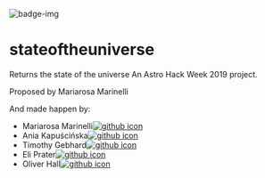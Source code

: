 ![badge-img](https://img.shields.io/badge/Made%20at-%23AstroHackWeek-8063d5.svg?style=flat)
# stateoftheuniverse
Returns the state of the universe
An Astro Hack Week 2019 project.

Proposed by Mariarosa Marinelli

And made happen by:
- Mariarosa Marinelli[![github icon](https://github.com/encharm/Font-Awesome-SVG-PNG/blob/master/black/png/22/github.png)](https://github.com/astromariarosa/)
- Ania Kapuścińska[![github icon](https://github.com/encharm/Font-Awesome-SVG-PNG/blob/master/black/png/22/github.png)](https://github.com/lambdanis/)
- Timothy Gebhard[![github icon](https://github.com/encharm/Font-Awesome-SVG-PNG/blob/master/black/png/22/github.png)](https://github.com/timothygebhard/)
- Eli Prater[![github icon](https://github.com/encharm/Font-Awesome-SVG-PNG/blob/master/black/png/22/github.png)](https://github.com/pratere/)
- Oliver Hall[![github icon](https://github.com/encharm/Font-Awesome-SVG-PNG/blob/master/black/png/22/github.png)](https://github.com/ojhall94/)
